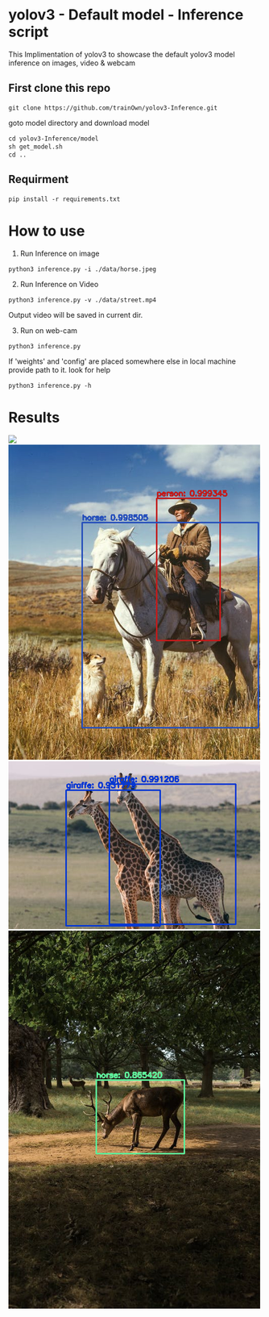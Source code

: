 # yolov3 - Default model -  Inference script
This Implimentation of yolov3 to showcase the default yolov3 model inference on images, video & webcam

## First clone this repo
```
git clone https://github.com/trainOwn/yolov3-Inference.git
```
goto model directory and download model
```
cd yolov3-Inference/model
sh get_model.sh
cd ..
```

## Requirment 
```
pip install -r requirements.txt
```

# How to use
1) Run Inference on image
```
python3 inference.py -i ./data/horse.jpeg 
```

2) Run Inference on Video
```
python3 inference.py -v ./data/street.mp4 
```
Output video will be saved in current dir.

3) Run on web-cam
```
python3 inference.py
```

If 'weights' and 'config' are placed somewhere else in local machine provide path to it.
look for help 
```
python3 inference.py -h
```
# Results
![](results/out.gif)
![](results/img1.png)
![](results/img2.png)
![](results/img3.png)
